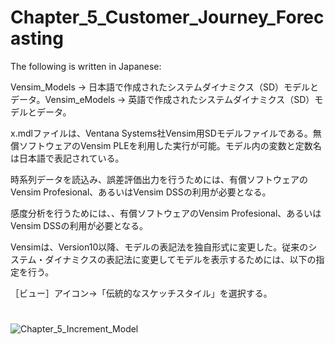 # Chapter_5_Customer_Journey_Forecasting
The following is written in Japanese:

Vensim_Models -> 日本語で作成されたシステムダイナミクス（SD）モデルとデータ。Vensim_eModels -> 英語で作成されたシステムダイナミクス（SD）モデルとデータ。

x.mdlファイルは、Ventana Systems社Vensim用SDモデルファイルである。無償ソフトウェアのVensim PLEを利用した実行が可能。モデル内の変数と定数名は日本語で表記されている。

時系列データを読込み、誤差評価出力を行うためには、有償ソフトウェアのVensim Profesional、あるいはVensim DSSの利用が必要となる。

感度分析を行うためには、、有償ソフトウェアのVensim Profesional、あるいはVensim DSSの利用が必要となる。

Vensimは、Version10以降、モデルの表記法を独自形式に変更した。従来のシステム・ダイナミクスの表記法に変更してモデルを表示するためには、以下の指定を行う。

［ビュー］アイコン→「伝統的なスケッチスタイル」を選択する。
#
![Chapter_5_Increment_Model](https://github.com/user-attachments/assets/6236c12c-593f-473d-af60-163de970e7fc)

